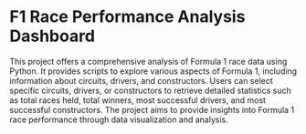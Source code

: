 # F1 Race Performance Analysis Dashboard
 This project offers a comprehensive analysis of Formula 1 race data using Python. It provides scripts to explore various aspects of Formula 1, including information about circuits, drivers, and constructors. Users can select specific circuits, drivers, or constructors to retrieve detailed statistics such as total races held, total winners, most successful drivers, and most successful constructors. The project aims to provide insights into Formula 1 race performance through data visualization and analysis.
